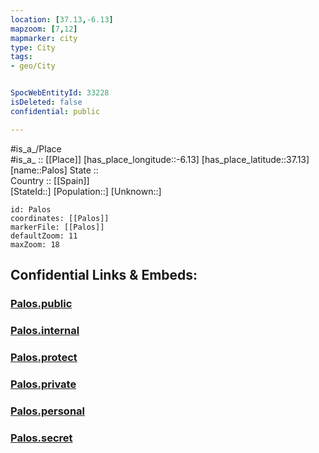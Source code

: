 ```yaml
---
location: [37.13,-6.13] 
mapzoom: [7,12] 
mapmarker: city 
type: City
tags:
- geo/City


SpocWebEntityId: 33228
isDeleted: false
confidential: public

---
```

#is_a_/Place  
#is_a_ :: [[Place]] 
[has_place_longitude::-6.13] 
[has_place_latitude::37.13] 
[name::Palos] 
State ::  
Country :: [[Spain]]  
[StateId::] 
[Population::] 
[Unknown::] 


```leaflet
id: Palos
coordinates: [[Palos]] 
markerFile: [[Palos]] 
defaultZoom: 11 
maxZoom: 18
```


## Confidential Links & Embeds: 

### [Palos.public](/_public/\Earth\Continent\Europe\Europe~South\Spain\Provinces~Spain\Andalusia\Sevilla.Province\CityPalos.public.md) 

### [Palos.internal](/_internal/\Earth\Continent\Europe\Europe~South\Spain\Provinces~Spain\Andalusia\Sevilla.Province\CityPalos.internal.md) 

### [Palos.protect](/_protect/\Earth\Continent\Europe\Europe~South\Spain\Provinces~Spain\Andalusia\Sevilla.Province\CityPalos.protect.md) 

### [Palos.private](/_private/\Earth\Continent\Europe\Europe~South\Spain\Provinces~Spain\Andalusia\Sevilla.Province\CityPalos.private.md) 

### [Palos.personal](/_personal/\Earth\Continent\Europe\Europe~South\Spain\Provinces~Spain\Andalusia\Sevilla.Province\CityPalos.personal.md) 

### [Palos.secret](/_secret/\Earth\Continent\Europe\Europe~South\Spain\Provinces~Spain\Andalusia\Sevilla.Province\CityPalos.secret.md)

